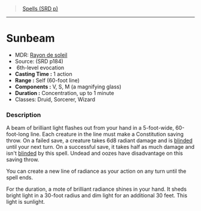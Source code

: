 ﻿---
!SpellVO
Level: 6
Type: evocation
CastingTime: 1 action
Range: Self (60-foot line)
Components: V, S, M (a magnifying glass)
Duration: Concentration, up to 1 minute
Classes: Druid, Sorcerer, Wizard
Id: spells_vo.md#sunbeam
ParentLink: spells_vo.md#spells-srd-p
Name: Sunbeam
ParentName: Spells (SRD p)
NameLevel: 1
AltName: '[Rayon de soleil](hd_spells_rayon_de_soleil.md)'
Source: (SRD p184)
---
> [Spells (SRD p)](srd_spells.md)

---

# Sunbeam

- MDR: [Rayon de soleil](hd_spells_rayon_de_soleil.md)
- Source: (SRD p184)
-  6th-level evocation
- **Casting Time :** 1 action
- **Range :** Self (60-foot line)
- **Components :** V, S, M (a magnifying glass)
- **Duration :** Concentration, up to 1 minute
- Classes: Druid, Sorcerer, Wizard

### Description

A beam of brilliant light flashes out from your hand in a 5-foot-wide, 60-foot-long line. Each creature in the line must make a Constitution saving throw. On a failed save, a creature takes 6d8 radiant damage and is [blinded](srd_conditions_blinded.md) until your next turn. On a successful save, it takes half as much damage and isn't [blinded](srd_conditions_blinded.md) by this spell. Undead and oozes have disadvantage on this saving throw.

You can create a new line of radiance as your action on any turn until the spell ends.

For the duration, a mote of brilliant radiance shines in your hand. It sheds bright light in a 30-foot radius and dim light for an additional 30 feet. This light is sunlight.


